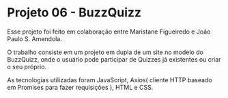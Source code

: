 # Projeto 06 - BuzzQuizz

Esse projeto foi feito em colaboração entre Maristane Figueiredo e João Paulo S. Amendola.

O trabalho consiste em um projeto em dupla de um site no modelo do BuzzQuizz, onde o usuário pode participar de Quizzes já existentes ou criar o seu próprio.

As tecnologias utilizadas foram JavaScript, Axios( cliente HTTP baseado em Promises para fazer requisições ), HTML e CSS.
